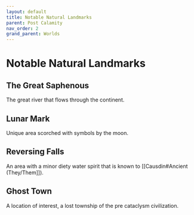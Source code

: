 ```yaml
---
layout: default
title: Notable Natural Landmarks
parent: Post Calamity
nav_order: 2
grand_parent: Worlds
---
```

# Notable Natural Landmarks

## The Great Saphenous
The great river that flows through the continent.

## Lunar Mark
Unique area scorched with symbols by the moon.

## Reversing Falls
An area with a minor diety water spirit that is known to [[Causdin#Ancient (They/Them]]).

## Ghost Town
A location of interest, a lost township of the pre cataclysm civilization.